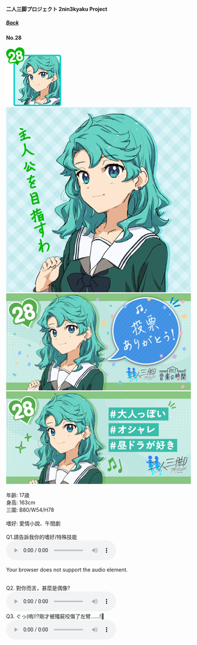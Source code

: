 #### 二人三脚プロジェクト 2nin3kyaku Project
##### [Back](2nin3kyaku_List.md)

#### No.28
<img src="../../../Img/Nanaon/2nin3kyaku/28/28_thumb.png"><br>
<img src="../../../Img/Nanaon/2nin3kyaku/28/28_main.png"><br>
<img src="../../../Img/Nanaon/2nin3kyaku/28/28_thanks.png"><br>
<img src="../../../Img/Nanaon/2nin3kyaku/28/28_desc.png"><br>
<br>
年齡: 17歳<br>
身高: 163cm<br>
三圍: B80/W54/H78<br>
<br>
嗜好: 愛情小說、午間劇<br>
<br>
Q1.請告訴我你的嗜好/特殊技能<br>
<audio controls="controls">
  <source type="audio/mp3" src="../../../Resources/2nin3kyaku/No28_voice_1.mp3"></source>
  <p>Your browser does not support the audio element.</p>
</audio><br>
Q2. 對你而言，甚麼是偶像? <br>
<audio controls="controls">
  <source type="audio/mp3" src="../../../Resources/2nin3kyaku/No28_voice_2.mp3"></source>
  <p>Your browser does not support the audio element.</p>
</audio><br>
Q3. ぐっ(嗚)!?剛才被殭屍咬傷了左臂……!🧟 <br>
<audio controls="controls">
  <source type="audio/mp3" src="../../../Resources/2nin3kyaku/No28_voice_3.mp3"></source>
  <p>Your browser does not support the audio element.</p>
</audio><br>